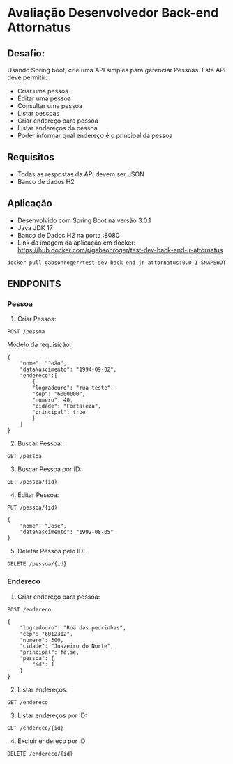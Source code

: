 # Avaliação Desenvolvedor Back-end Attornatus

## Desafio: 
Usando Spring boot, crie uma API simples para gerenciar Pessoas. Esta API deve permitir:  

- Criar uma pessoa 
- Editar uma pessoa 
- Consultar uma pessoa 
- Listar pessoas 
- Criar endereço para pessoa 
- Listar endereços da pessoa 
- Poder informar qual endereço é o principal da pessoa  

## Requisitos  
- Todas as respostas da API devem ser JSON
- Banco de dados H2

## Aplicação

- Desenvolvido com Spring Boot na versão 3.0.1
- Java JDK 17
- Banco de Dados H2 na porta :8080
- Link da imagem da aplicação em docker: https://hub.docker.com/r/gabsonroger/test-dev-back-end-jr-attornatus

``docker pull gabsonroger/test-dev-back-end-jr-attornatus:0.0.1-SNAPSHOT``

## ENDPONITS
### Pessoa

1. Criar Pessoa:

``POST /pessoa``

Modelo da requisição:

```
{
    "nome": "João",
    "dataNascimento": "1994-09-02",
    "endereco":[
        {
        "logradouro": "rua teste",
        "cep": "6000000",
        "numero": 40,
        "cidade": "Fortaleza",
        "principal": true
        }
    ]
}
````

2. Buscar Pessoa:

``GET /pessoa``

3. Buscar Pessoa por ID:

``GET /pessoa/{id}``

4. Editar Pessoa:

``PUT /pessoa/{id}``

````
{
    "nome": "José",
    "dataNascimento": "1992-08-05"
}
````

5. Deletar Pessoa pelo ID:

``DELETE /pessoa/{id}``

### Endereco

1. Criar endereço para pessoa:

``POST /endereco``

````
{
    "logradouro": "Rua das pedrinhas",
    "cep": "6012312",
    "numero": 300,
    "cidade": "Juazeiro do Norte",
    "principal": false,
    "pessoa": {
        "id": 1
    }
}
````

2. Listar endereços:

``GET /endereco``

3. Listar endereços por ID:

``GET /endereco/{id}``

4. Excluir endereço por ID

``DELETE /endereco/{id}``

